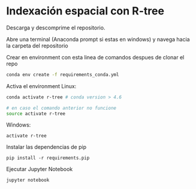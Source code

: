 # Indexación espacial con R-tree

Descarga y descomprime el repositorio.

Abre una terminal (Anaconda prompt si estas en windows) y navega hacia la carpeta del repositorio

Crear en environment con esta linea de comandos despues de clonar el repo

```sh
conda env create -f requirements_conda.yml
```

Activa el environment
Linux:

```sh
conda activate r-tree # conda version > 4.6

# en caso el comando anterior no funcione
source activate r-tree
```

Windows:

```
activate r-tree
```

Instalar las dependencias de pip

```
pip install -r requirements.pip
```

Ejecutar Jupyter Notebook

```
jupyter notebook
```


